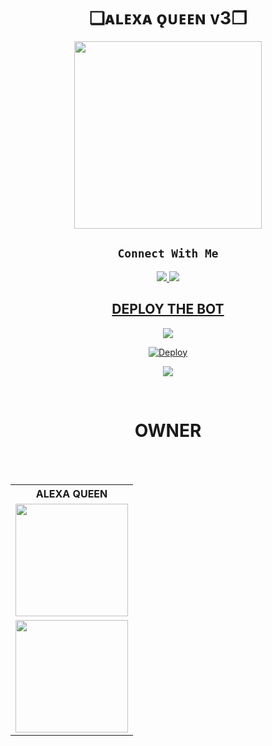
<h1 align="center">❏ᴀʟᴇxᴀ ǫᴜᴇᴇɴ ᴠ3❐<br></h1>
<p align="center">

<div align="center">
  <img border-radius: 15px src="https://i.ibb.co/TPLgRdk/Alexa.jpg/Alexaqueen.png" width="300" height="300"/>
  <p align="center">

## ```Connect With Me```
<p align="center">
<a href="https://wa.me/27686881509"><img src="https://img.shields.io/badge/𝐂𝐎𝐍𝐓𝐀𝐂𝐓 𝐂𝐘𝐁𝐄𝐑𝐊𝐈𝐃-25D366?style=for-the-badge&logo=whatsapp&logoColor=white" />
<a href="https://chat.whatsapp.com/BgFiKPSLFsp54TMqoGH0oV"><img src="https://img.shields.io/badge/𝐉𝐎𝐈𝐍 𝐀𝐋𝐄𝐗𝐀-25D366?style=for-the-badge&logo=whatsapp&logoColor=white" />
</p>

## DEPLOY THE BOT 

[![](https://raw.githubusercontent.com/ZeroTwoInc/Media/main/logo/UPPER.png)](https://alexa-queen-qr.herokuapp.com/)
  
[![Deploy](https://raw.githubusercontent.com/ZeroTwoInc/Media/main/logo/MIDDLE.png)](https://heroku.com/deploy?template=https://github.com/Diegoson/ALEXA-QUEEN-V3)

[![](https://raw.githubusercontent.com/ZeroTwoInc/Media/main/logo/LOWER.png)]()



<br>
    <h1>OWNER</h1>
    <b><table><tr><th>ALEXA QUEEN</th></tr><tr><td><a href="https://github.com/Diegoson"><img src="https://i.ibb.co/Q9hKwq6/IMG-20220820-WA0000.jpg" width="180"</td></tr></b>
                                                      <br>  </td></tr></b><br></a></td><td><a href="https://github.com/Diegoson"><img src="https://i.ibb.co/4mqXjQ0/20220820-175325.jpg" width="180"</td></tr></b>  



